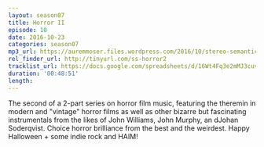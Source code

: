 ```yaml
---
layout: season07
title: Horror II
episode: 10
date: 2016-10-23
categories: season07
mp3_url: https://auremmoser.files.wordpress.com/2016/10/stereo-semantics-10-23-16.mp3
rel_finder_url: http://tinyurl.com/ss-horror2
tracklist_url: https://docs.google.com/spreadsheets/d/16Wt4Fq3e2mMJ3cuv7RzLBnIbtC8Dz3_Jaru6sql-Gxs/edit?ts=5787e9db#gid=107690913
duration: '00:48:51'
length:
---
```


The second of a 2-part series on horror film music, featuring the theremin in modern and "vintage" horror films as well as other bizarre but fascinating instrumentals from the likes of John Williams, John Murphy, an dJohan Soderqvist. Choice horror brilliance from the best and the weirdest. Happy Halloween + some indie rock and HAIM!